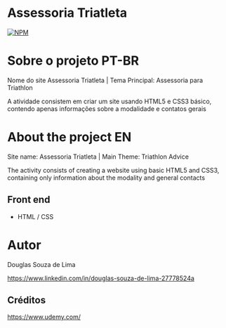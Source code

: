 # Assessoria Triatleta
[![NPM](https://img.shields.io/npm/l/react)](https://github.com/devsuperior/sds1-wmazoni/blob/master/LICENSE) 

# Sobre o projeto PT-BR

Nome do site Assessoria Triatleta | Tema Principal: Assessoria para Triathlon

A atividade consistem em criar um site usando HTML5 e CSS3 básico, contendo apenas informações sobre a modalidade e contatos gerais

# About the project EN

Site name: Assessoria Triatleta | Main Theme: Triathlon Advice

The activity consists of creating a website using basic HTML5 and CSS3, containing only information about the modality and general contacts

## Front end
- HTML / CSS

# Autor

Douglas Souza de Lima

https://www.linkedin.com/in/douglas-souza-de-lima-27778524a

## Créditos

https://www.udemy.com/

